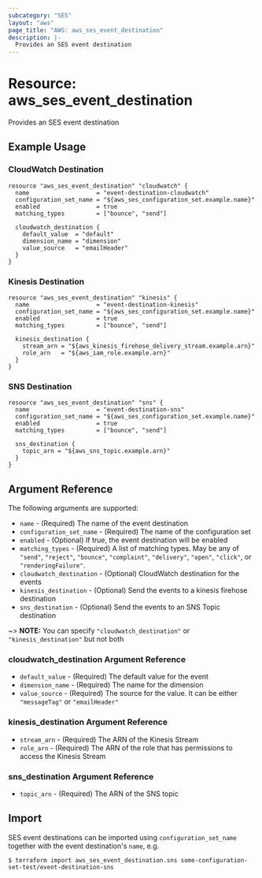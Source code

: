 ```yaml
---
subcategory: "SES"
layout: "aws"
page_title: "AWS: aws_ses_event_destination"
description: |-
  Provides an SES event destination
---
```


# Resource: aws_ses_event_destination

Provides an SES event destination

## Example Usage

### CloudWatch Destination

```hcl
resource "aws_ses_event_destination" "cloudwatch" {
  name                   = "event-destination-cloudwatch"
  configuration_set_name = "${aws_ses_configuration_set.example.name}"
  enabled                = true
  matching_types         = ["bounce", "send"]

  cloudwatch_destination {
    default_value  = "default"
    dimension_name = "dimension"
    value_source   = "emailHeader"
  }
}
```

### Kinesis Destination

```hcl
resource "aws_ses_event_destination" "kinesis" {
  name                   = "event-destination-kinesis"
  configuration_set_name = "${aws_ses_configuration_set.example.name}"
  enabled                = true
  matching_types         = ["bounce", "send"]

  kinesis_destination {
    stream_arn = "${aws_kinesis_firehose_delivery_stream.example.arn}"
    role_arn   = "${aws_iam_role.example.arn}"
  }
}
```

### SNS Destination

```hcl
resource "aws_ses_event_destination" "sns" {
  name                   = "event-destination-sns"
  configuration_set_name = "${aws_ses_configuration_set.example.name}"
  enabled                = true
  matching_types         = ["bounce", "send"]

  sns_destination {
    topic_arn = "${aws_sns_topic.example.arn}"
  }
}
```

## Argument Reference

The following arguments are supported:

* `name` - (Required) The name of the event destination
* `configuration_set_name` - (Required) The name of the configuration set
* `enabled` - (Optional) If true, the event destination will be enabled
* `matching_types` - (Required) A list of matching types. May be any of `"send"`, `"reject"`, `"bounce"`, `"complaint"`, `"delivery"`, `"open"`, `"click"`, or `"renderingFailure"`.
* `cloudwatch_destination` - (Optional) CloudWatch destination for the events
* `kinesis_destination` - (Optional) Send the events to a kinesis firehose destination
* `sns_destination` - (Optional) Send the events to an SNS Topic destination

~> **NOTE:** You can specify `"cloudwatch_destination"` or `"kinesis_destination"` but not both

### cloudwatch_destination Argument Reference

* `default_value` - (Required) The default value for the event
* `dimension_name` - (Required) The name for the dimension
* `value_source` - (Required) The source for the value. It can be either `"messageTag"` or `"emailHeader"`

### kinesis_destination Argument Reference

* `stream_arn` - (Required) The ARN of the Kinesis Stream
* `role_arn` - (Required) The ARN of the role that has permissions to access the Kinesis Stream

### sns_destination Argument Reference

* `topic_arn` - (Required) The ARN of the SNS topic

## Import

SES event destinations can be imported using `configuration_set_name` together with the event destination's `name`,
e.g.

```
$ terraform import aws_ses_event_destination.sns some-configuration-set-test/event-destination-sns
```
